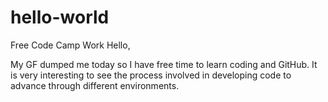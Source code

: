 # hello-world
Free Code Camp Work
Hello,

My GF dumped me today so I have free time to learn coding and GitHub. It is very interesting to see the process involved in developing code to advance through different environments.
